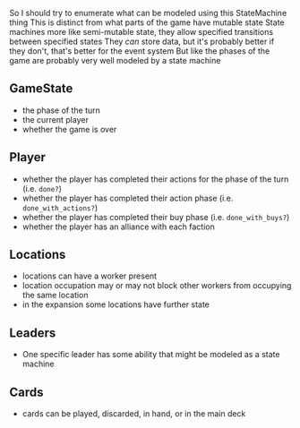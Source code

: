 <!-- This file is for thinking about code, and planning stuff -->

So I should try to enumerate what can be modeled using this StateMachine thing
This is distinct from what parts of the game have mutable state
State machines more like semi-mutable state, they allow specified transitions between specified states
They *can* store data, but it's probably better if they don't, that's better for the event system
But like the phases of the game are probably very well modeled by a state machine

## GameState
  * the phase of the turn
  * the current player
  * whether the game is over

## Player
  * whether the player has completed their actions for the phase of the turn (i.e. `done?`)
  * whether the player has completed their action phase (i.e. `done_with_actions?`)
  * whether the player has completed their buy phase (i.e. `done_with_buys?`)
  * whether the player has an alliance with each faction

## Locations
  * locations can have a worker present
  * location occupation may or may not block other workers from occupying the same location
  * in the expansion some locations have further state

## Leaders
  * One specific leader has some ability that might be modeled as a state machine

## Cards
  * cards can be played, discarded, in hand, or in the main deck

